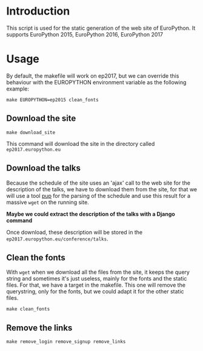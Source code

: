 # Introduction

This script is used for the static generation of the web site of EuroPython.
It supports EuroPython 2015, EuroPython 2016, EuroPython 2017

# Usage

By default, the makefile will work on ep2017, but we can override this behaviour
with the EUROPYTHON environment variable as the following example:

```
make EUROPYTHON=ep2015 clean_fonts
```

## Download the site

```
make download_site
```

This command will download the site in the directory called `ep2017.europython.eu`


## Download the talks

Because the schedule of the site uses an 'ajax' call to the web site for the
description of the talks, we have to download them from the site, for that we
will use a tool [pup](https://github.com/ericchiang/pup) for the parsing of the
schedule and use this result for a massive `wget` on the running site.

**Maybe we could extract the description of the talks with a Django command**

Once download, these description will be stored in the
`ep2017.europython.eu/conference/talks`.

## Clean the fonts

With `wget` when we download all the files from the site, it keeps the
query string and sometimes it's just useless, mainly for the fonts and the
static files. For that, we have a target in the makefile. This one will remove
the querystring, only for the fonts, but we could adapt it for the other static
files.

```
make clean_fonts
```

## Remove the links

```
make remove_login remove_signup remove_links
```

